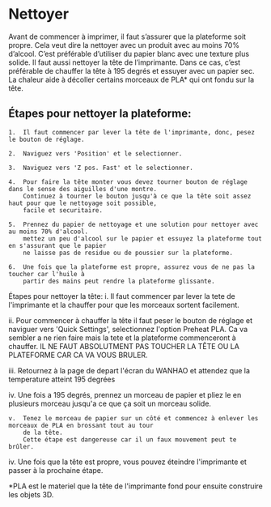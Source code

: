 # Nettoyer

Avant de commencer à imprimer, il faut s’assurer que la plateforme soit propre. 
Cela veut dire la nettoyer avec un produit avec au moins 70% d’alcool. 
C’est préférable d’utiliser du papier blanc avec une texture plus solide. 
Il faut aussi nettoyer la tête de l’imprimante. 
Dans ce cas, c’est préférable de chauffer la tête à 195 degrés et essuyer avec un papier sec. 
La chaleur aide à décoller certains morceaux de PLA* qui ont fondu sur la tête. 

## Étapes pour nettoyer la plateforme:

    1.  Il faut commencer par lever la tête de l'imprimante, donc, pesez le bouton de réglage.
   
    2.  Naviguez vers 'Position' et le selectionner.
  
    3.  Naviguez vers 'Z pos. Fast' et le selectionner.
   
    4.  Pour faire la tête monter vous devez tourner bouton de réglage dans le sense des aiguilles d'une montre.  
        Continuez à tourner le bouton jusqu'à ce que la tête soit assez haut pour que le nettoyage soit possible, 
        facile et securitaire.
    
    5.  Prennez du papier de nettoyage et une solution pour nettoyer avec au moins 70% d'alcool. 
        mettez un peu d'alcool sur le papier et essuyez la plateforme tout en s'assurant que le papier 
        ne laisse pas de residue ou de poussier sur la plateforme.
   
    6.  Une fois que la plateforme est propre, assurez vous de ne pas la toucher car l'huile à
        partir des mains peut rendre la plateforme glissante. 
   
 Étapes pour nettoyer la tête:
    i.  Il faut commencer par lever la tete de l'imprimante et la chauffer pour que les morceaux sortent facilement.
   
   ii.  Pour commencer à chauffer la tête il faut peser le bouton de réglage et naviguer vers 'Quick Settings', 
        selectionnez l'option Preheat PLA. Ca va sembler a ne rien faire mais la tete et la plateforme commenceront 
        à chauffer. IL NE FAUT ABSOLUTMENT PAS TOUCHER LA TÊTE OU LA PLATEFORME CAR CA VA VOUS BRULER. 
  
  iii.  Retournez à la page de depart l'écran du WANHAO et attendez que la temperature atteint 195 degrées 
   
   iv.  Une fois a 195 degrés, prennez un morceau de papier et pliez le en plusieurs morceau jusqu'a ce que ça soit 
        un morceau solide. 
    
    v.  Tenez le morceau de papier sur un côté et commencez à enlever les morceaux de PLA en brossant tout au tour 
        de la tête.
        Cette étape est dangereuse car il un faux mouvement peut te brûler.
   
   iv.  Une fois que la tête est propre, vous pouvez éteindre l'imprimante et passer à la prochaine étape. 

    
*PLA est le materiel que la tête de l'imprimante fond pour ensuite construire les objets 3D. 
